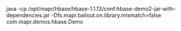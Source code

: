 java -cp /opt/mapr/hbase/hbase-1.1.13/conf:hbase-demo2-jar-with-dependencies.jar -Dfs.mapr.bailout.on.library.mismatch=false com.mapr.demos.hbase.Demo